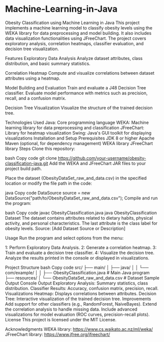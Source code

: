 # Machine-Learning-in-Java

Obesity Classification using Machine Learning in Java
This project implements a machine learning model to classify obesity levels using the WEKA library for data preprocessing and model building. It also includes data visualization functionalities using JFreeChart. The project covers exploratory analysis, correlation heatmaps, classifier evaluation, and decision tree visualization.

Features
Exploratory Data Analysis
Analyze dataset attributes, class distribution, and basic summary statistics.

Correlation Heatmap
Compute and visualize correlations between dataset attributes using a heatmap.

Model Building and Evaluation
Train and evaluate a J48 Decision Tree classifier. Evaluate model performance with metrics such as precision, recall, and a confusion matrix.

Decision Tree Visualization
Visualize the structure of the trained decision tree.

Technologies Used
Java: Core programming language
WEKA: Machine learning library for data preprocessing and classification
JFreeChart: Library for heatmap visualization
Swing: Java's GUI toolkit for displaying visualizations
Installation and Setup
Prerequisites
JDK 8 or higher
Apache Maven (optional, for dependency management)
WEKA library
JFreeChart library
Steps
Clone this repository:

bash
Copy code
git clone https://github.com/your-username/obesity-classification-java.git
Add the WEKA and JFreeChart JAR files to your project build path.

Place the dataset (ObesityDataSet_raw_and_data.csv) in the specified location or modify the file path in the code:

java
Copy code
DataSource source = new DataSource("path/to/ObesityDataSet_raw_and_data.csv");
Compile and run the program:

bash
Copy code
javac ObesityClassification.java
java ObesityClassification
Dataset
The dataset contains attributes related to dietary habits, physical activity, and personal characteristics. The last attribute is the class label for obesity levels.
Source: [Add Dataset Source or Description]

Usage
Run the program and select options from the menu:

1: Perform Exploratory Data Analysis.
2: Generate a correlation heatmap.
3: Train and evaluate a decision tree classifier.
4: Visualize the decision tree.
Analyze the results printed in the console or displayed in visualizations.

Project Structure
bash
Copy code
src/
├── main/
│   ├── java/
│   │   └── com/example/
│   │       ├── ObesityClassification.java   # Main Java program
├── resources/
│   └── ObesityDataSet_raw_and_data.csv      # Dataset
Sample Output
Console Output
Exploratory Analysis: Summary statistics, class distribution.
Classifier Results: Accuracy, confusion matrix, precision, recall.
Visualizations
Heatmap: Displays correlations between attributes.
Decision Tree: Interactive visualization of the trained decision tree.
Improvements
Add support for other classifiers (e.g., RandomForest, NaiveBayes).
Extend the correlation analysis to handle missing data.
Include advanced visualizations for model evaluation (ROC curves, precision-recall plots).
License
This project is licensed under the MIT License.

Acknowledgments
WEKA library: https://www.cs.waikato.ac.nz/ml/weka/
JFreeChart library: https://www.jfree.org/jfreechart/
